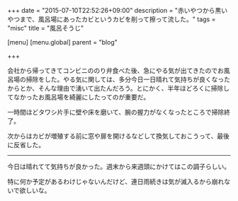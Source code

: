 +++
date = "2015-07-10T22:52:26+09:00"
description = "赤いやつから黒いやつまで、風呂場にあったカビというカビを削って擦って流した。"
tags = "misc"
title = "風呂そうじ"

[menu]
  [menu.global]
    parent = "blog"

+++

会社から帰ってきてコンビニののり弁食べた後、急にやる気が出てきたのでお風呂場の掃除をした。やる気に関しては、多分今日一日晴れて気持ちが良くなったからとか、そんな理由で湧いて出たんだろう。とにかく、半年ほどろくに掃除してなかったお風呂場を綺麗にしたってのが重要だ。

一時間ほどタワシ片手に壁や床を磨いて、腕の握力がなくなったところで掃除終了。

次からはカビが増殖する前に窓や扉を開けるなどして換気しておこうって、最後に反省した。

---

今日は晴れてて気持ちが良かった。週末から来週頭にかけてはこの調子らしい。

特に何か予定があるわけじゃないんだけど、連日雨続きは気が滅入るから崩れないで欲しいな。
